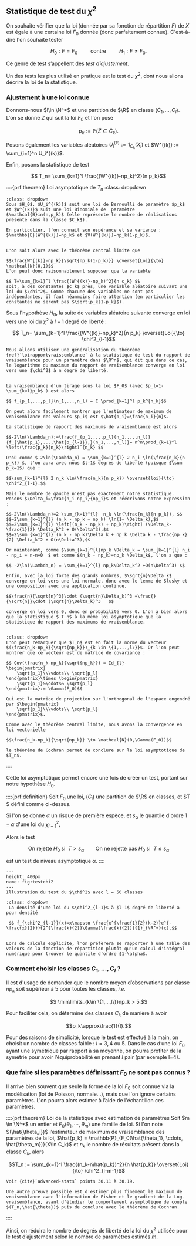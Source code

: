 ## Statistique de test du $\chi^2$

$\newcommand{\R}{\mathbb{R}}$
$\newcommand{\Q}{\mathbb{Q}}$
$\newcommand{\N}{\mathbb{N}}$

On souhaite vérifier que la loi (donnée par sa fonction de répartition $F$) de $X$ est  égale à une certaine loi $F_0$ donnée (donc parfaitement connue). C'est-à-dire l'on souhaite tester 

$$H_0 : F=F_0 \qquad \text{ contre } \qquad H_1 : F\neq F_0.$$

Ce genre de test s’appellent des _test d’ajustement_.

Un des tests les plus utilisé en pratique est le test du $\chi^2$, dont nous allons décrire la loi de la statistique.

### Ajustement à une loi connue




Donnons-nous $l\in \N^*$ et une partition de $\R$ en classe $(C_1,...,C_l)$. L'on se donne $Z$ qui suit la loi $F_0$ et l'on pose 

$$p_k:=\mathbb{P}(Z \in C_k).$$

Posons également les variables aléatoires $U_i^{(k)} := {1}_{C_k}(X_i)$ et $W^{(k)} := \sum_{i=1}^n U_i^{(k)}$.

Enfin, posons la statistique de test 

$$ T_n= \sum_{k=1}^l \frac{(W^{(k)}-np_k)^2}{n p_k}$$

::::{prf:theorem} Loi asymptotique de $T_n$
:class: dropdown
```{prf:remark} Intuition derriere le théoreme
:class: dropdown
Sous $H_0$, $U_i^{(k)}$ suit une loi de Bernoulli de paramètre $p_k$ et $W^{(k)}$ suit une loi Binomiale de  paramètre $\mathcal{B}in(n,p_k)$ (elle représente le nombre de réalisations présente dans la classe $C_k$).

En particulier, l'on connait son espérance et sa variance : $\mathbb{E}(W^{(k)})=np_k$ et $V(W^{(k)})=np_k(1-p_k)$.


L'on sait alors avec le théorème central limite que 

$$\frac{W^{(k)}-np_k}{\sqrt{np_k(1-p_k)}} \overset{Loi}{\to} \mathcal{N}(0,1)$$
L'on peut donc raisonnablement supposer que la variable 

$$ T=\sum_{k=1}^l \frac{(W^{(k)}-np_k)^2}{n c_k} $$
soit, à des constantes $c_k$ près, une variable aléatoire suivant une loi du $\chi^2$. Comme chacune des variables ne sont pas indépendantes, il faut néanmoins faire attention (en particulier les constantes ne seront pas $\sqrt{p_k(1-p_k}$). 
```

Sous l'hypothèse $H_0$, la suite de variables aléatoire suivante converge en loi vers une loi du $\chi^2$ à $l-1$ degré de liberté :

$$ T_n= \sum_{k=1}^l \frac{(W^{(k)}-np_k)^2}{n p_k} \overset{Loi}{\to} \chi^2_{l-1}$$

```{prf:proof}
Nous allons utiliser une généralisation du théorème {ref}`loirapportvraissemblance` à la statistique de test du rapport de vraisemblance pour un paramètre dans $\R^n$, qui dit que dans ce cas, le logarithme du maximum du rapport de vraisemblance converge en loi vers une $\chi^2$ à n degré de liberté.


La vraisemblance d'un tirage sous la loi $F_0$ (avec $p_l=1-\sum_{k<l}p_k$ ) est alors 

$$ f_{p_1,...,p_l}(n_1,...,n_l) = C \prod_{k=1}^l p_k^{n_k}$$

On peut alors facilement montrer que l'estimateur de maximum de vraisemblance des valeurs $p_i$ est $\hat{p_i}=\frac{n_i}{n}$.

La statistique de rapport des maximums de vraisemblance est alors

$$-2\ln(\Lambda_n):=\frac{f_{p_1,...,p_l}(n_1,...,n_l)}{f_{\hat{p_1},...,\hat{p_{l-1}},}(n_1,...,n_l)}= n^n\prod_{k=1}^l \left(\frac{p_k}{n_k}\right)^{n_k} $$

D'où comme $-2\ln(\Lambda_n) = \sum_{k=1}^{l} 2 n_i \ln(\frac{n_k}{n p_k}) $, l'on aura avec nous $l-1$ degrés de liberté (puisque $\sum p_k=1$) que :

$$\sum_{k=1}^{l} 2 n_k \ln(\frac{n_k}{n p_k}) \overset{loi}{\to} \chi^2_{l-1}.$$

Mais le membre de gauche n'est pas exactement notre statistique. Posons $\Delta_i=\frac{n_i-np_i}{np_i}$ et réécrivons notre expression :
    
$$-2\ln(\Lambda_n)=2 \sum_{k=1}^{l}  n_k \ln(\frac{n_k}{n p_k}), $$
$$=2\sum_{k=1}^{l} (n_k - np_k + np_k) \ln(1+ \Delta_k),$$
$$=2\sum_{k=1}^{l} \left[(n_k - np_k) + np_k)\right] (\Delta_k- \frac{1}{2} \Delta_k^2 + O(\Delta^3),$$
$$=2\sum_{k=1}^{l} (n_k - np_k)\Delta_k + np_k \Delta_k - \frac{np_k}{2} \Delta_k^2 + O(n\Delta^3),$$

Or maintenant, comme $\sum_{k=1}^{l}np_k \Delta_k = \sum_{k=1}^{l} n_i - np_i = n-n=0  $ et comme $(n_k - np_k)=np_k \Delta_k$, l'on a que :

$$ -2\ln(\Lambda_n) = \sum_{k=1}^{l} np_k\Delta_k^2 +O(n\Delta^3) $$

Enfin, avec la loi forte des grands nombres, $\sqrt{n}\Delta_k$ converge en loi vers une loi normale, donc avec le lemme de Slusky et une composition avec une application continue, 

$$\frac{n}{\sqrt{n}^3}\cdot (\sqrt{n}\Delta_k)^3 =\frac{}{\sqrt{n}}\cdot (\sqrt{n}\Delta_k)^3   $$ 

converge en loi vers 0, donc en probabilité vers 0. L'on a bien alors que la statistique $ T_n$ à la même loi asymptotique que la statistique de rapport des maximums de vraisemblance.
    
```

```{prf:remark} Preuve alternative
:class: dropdown
L'on peut remarquer que $T_n$ est en fait la norme du vecteur $(\frac{n_k-np_k}{\sqrt{np_k}})_{k \in \{1,...,l\}}$. Or l'on peut montrer que ce vecteur est de matrice de covariance :

$$ Cov(\frac{n_k-np_k}{\sqrt{np_k}}) = Id_{l}-
\begin{pmatrix}
    \sqrt{p_1}\\\vdots\\ \sqrt{p_l}
\end{pmatrix}\times \begin{pmatrix}
    \sqrt{p_1}&\cdots& \sqrt{p_l}
\end{pmatrix}:= \Gamma(F_0)$$

Qui est la matrice de projection sur l'orthogonal de l'espace engendré par $\begin{pmatrix}
    \sqrt{p_1}\\\vdots\\ \sqrt{p_l}
\end{pmatrix}$.

Comme avec le théorème central limite, nous avons la convergence en loi vectorielle

$$\frac{n_k-np_k}{\sqrt{np_k}} \to \mathcal{N}(0,\Gamma(F_0))$$

le théorème de Cochran permet de conclure sur la loi asymptotique de $T_n$.
```

::::



Cette loi asymptotique permet encore une fois de créer un test, portant sur notre hypothèse $H_0$.

::::{prf:definition}
Soit $F_0$ une loi, $(C_i)$ une partition de $\R$ en classes, et $T $ défini comme ci-dessus.

Si l'on se donne $\alpha$ un risque de première espèce, et $s_\alpha$ le quantile d'ordre $1-\alpha$ d'une loi du $\chi^2_{l-1}$, 

Alors le test 

$$\text{On rejette }H_0 \text{ si }\ T>s_\alpha \qquad  \text{On ne rejette pas }H_0 \text{ si }\ T\leq s_\alpha$$

est un test de niveau asymptotique $\alpha$.
::::

```{figure} test_chi_2.png
---
height: 400px
name: fig:testchi2
---
Illustration du test du $\chi^2$ avec l = 50 classes
```



```{prf:remark}
:class: dropdown
 La densité d'une loi du $\chi^2_{l-1}$ à $l-1$ degré de liberté a pour densité 
 
 $$ f_{\chi^2_{l-1}}(x)=x\mapsto \frac{x^{\frac{1}{2}(k-2)}e^{-\frac{x}{2}}}{2^{\frac{k}{2}}\Gamma(\frac{k}{2})}{1}_{\R^+}(x).$$
 

Lors de calculs explicite, l'on préfèrera se rapporter à une table des valeurs de la fonction de répartition plutôt qu'un calcul d'intégral numérique pour trouver le quantile d'ordre $1-\alpha$. 
```


### Comment choisir les classes $C_1, ... ,C_l$ ?

Il est d'usage de demander que le nombre moyen
d’observations par classe $np_k$ soit supérieur à 5 pour toutes les classes, _i.e._

$$ \min\limits_{k\in \{1,...,l\}}np_k > 5.$$

Pour faciliter cela, on détermine des classes $C_k$ de manière à avoir 

$$p_k\approx\frac{1}{l}.$$

Pour des raisons de simplicité, lorsque le test est effectué à la main, on choisit un nombre de classes faible : $l=3, 4$ ou $5$. Dans le cas d’une loi $F_0$ ayant une symétrique par rapport à sa moyenne, on pourra profiter de la symétrie pour avoir l’équiprobabilité en prenant $l$ pair (par exemple l=4).

### Que faire si les paramètres définissant $F_0$ ne sont pas connus ?

Il arrive bien souvent que seule la forme de la loi $F_0$ soit connue via la modélisation (loi de Poisson, normale…), mais que l'on ignore certains paramètres. L'on pourra alors estimer à l’aide de l'échantillon ces paramètres. 

::::{prf:theorem} Loi de la statistique avec estimation de paramètres
Soit $m \in \N^*$ un entier et $F_0(\theta_1, \cdots, \theta_m)$ une famille de loi. Si l'on note $(\hat{\theta_i})$  l’estimateur de maximum de vraisemblance des paramètres de la loi, $\hat{p_k} = \mathbb{P}_{F_0(\hat{\theta_1}, \cdots, \hat{\theta_m})}(X\in C_k)$ et $n_k$ le nombre de résultats présent dans la classe $C_k$, alors
    
$$T_n := \sum_{k=1}^l \frac{(n_k-n\hat{p_k})^2}{n \hat{p_k}} \overset{Loi}{\to} \chi^2_{l-m-1}$$

```{prf:proof} 
Voir {cite}`advanced-stats` points 30.11 à 30.19.

Une autre preuve possible est d'estimer plus finement le maximum de vraisemblance avec l'information de Fisher et le gradient de la Log-vraisemblance, avant d'étudier le comportement asymptotique de couple $(T_n,\hat{\theta})$ puis de conclure avec le théorème de Cochran.
```

::::

Ainsi, on réduira le nombre de degrés de liberté de la loi du $\chi^2$ utilisée pour le test d’ajustement selon le
nombre de paramètres estimés $m$.